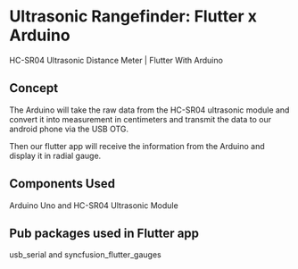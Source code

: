 # Ultrasonic Rangefinder: Flutter x Arduino

HC-SR04 Ultrasonic Distance Meter | Flutter With Arduino

## Concept

The Arduino will take the raw data from the HC-SR04 ultrasonic module and convert it into measurement in centimeters and transmit the data to our android phone via the USB OTG.

Then our flutter app will receive the information from the Arduino and display it in radial gauge.

## Components Used
Arduino Uno and HC-SR04 Ultrasonic Module

## Pub packages used in Flutter app
usb_serial and syncfusion_flutter_gauges
